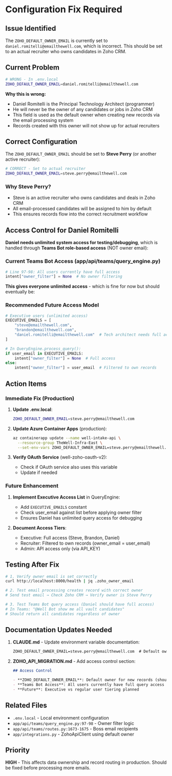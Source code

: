 # Configuration Fix Required

## Issue Identified

The `ZOHO_DEFAULT_OWNER_EMAIL` is currently set to `daniel.romitelli@emailthewell.com`, which is incorrect. This should be set to an actual recruiter who owns candidates in Zoho CRM.

## Current Problem

```bash
# WRONG - In .env.local
ZOHO_DEFAULT_OWNER_EMAIL=daniel.romitelli@emailthewell.com
```

**Why this is wrong:**
- Daniel Romitelli is the Principal Technology Architect (programmer)
- He will never be the owner of any candidates or jobs in Zoho CRM
- This field is used as the default owner when creating new records via the email processing system
- Records created with this owner will not show up for actual recruiters

## Correct Configuration

The `ZOHO_DEFAULT_OWNER_EMAIL` should be set to **Steve Perry** (or another active recruiter):

```bash
# CORRECT - Set to actual recruiter
ZOHO_DEFAULT_OWNER_EMAIL=steve.perry@emailthewell.com
```

### Why Steve Perry?

- Steve is an active recruiter who owns candidates and deals in Zoho CRM
- All email-processed candidates will be assigned to him by default
- This ensures records flow into the correct recruitment workflow

## Access Control for Daniel Romitelli

**Daniel needs unlimited system access for testing/debugging**, which is handled through **Teams Bot role-based access** (NOT owner email):

### Current Teams Bot Access (app/api/teams/query_engine.py)

```python
# Line 97-98: All users currently have full access
intent["owner_filter"] = None  # No owner filtering
```

**This gives everyone unlimited access** - which is fine for now but should eventually be:

### Recommended Future Access Model

```python
# Executive users (unlimited access)
EXECUTIVE_EMAILS = [
    "steve@emailthewell.com",
    "brandon@emailthewell.com",
    "daniel.romitelli@emailthewell.com"  # Tech architect needs full access
]

# In QueryEngine.process_query():
if user_email in EXECUTIVE_EMAILS:
    intent["owner_filter"] = None  # Full access
else:
    intent["owner_filter"] = user_email  # Filtered to own records
```

## Action Items

### Immediate Fix (Production)

1. **Update .env.local**:
   ```bash
   ZOHO_DEFAULT_OWNER_EMAIL=steve.perry@emailthewell.com
   ```

2. **Update Azure Container Apps** (production):
   ```bash
   az containerapp update --name well-intake-api \
     --resource-group TheWell-Infra-East \
     --set-env-vars ZOHO_DEFAULT_OWNER_EMAIL=steve.perry@emailthewell.com
   ```

3. **Verify OAuth Service** (well-zoho-oauth-v2):
   - Check if OAuth service also uses this variable
   - Update if needed

### Future Enhancement

1. **Implement Executive Access List** in QueryEngine:
   - Add `EXECUTIVE_EMAILS` constant
   - Check user_email against list before applying owner filter
   - Ensures Daniel has unlimited query access for debugging

2. **Document Access Tiers**:
   - Executive: Full access (Steve, Brandon, Daniel)
   - Recruiter: Filtered to own records (owner_email = user_email)
   - Admin: API access only (via API_KEY)

## Testing After Fix

```bash
# 1. Verify owner email is set correctly
curl http://localhost:8000/health | jq .zoho_owner_email

# 2. Test email processing creates record with correct owner
# Send test email → Check Zoho CRM → Verify owner is Steve Perry

# 3. Test Teams Bot query access (Daniel should have full access)
# In Teams: "@Well Bot show me all vault candidates"
# Should return all candidates regardless of owner
```

## Documentation Updates Needed

1. **CLAUDE.md** - Update environment variable documentation:
   ```markdown
   ZOHO_DEFAULT_OWNER_EMAIL=steve.perry@emailthewell.com  # Default owner for email-processed records
   ```

2. **ZOHO_API_MIGRATION.md** - Add access control section:
   ```markdown
   ## Access Control

   - **ZOHO_DEFAULT_OWNER_EMAIL**: Default owner for new records (should be active recruiter)
   - **Teams Bot Access**: All users currently have full query access
   - **Future**: Executive vs regular user tiering planned
   ```

## Related Files

- `.env.local` - Local environment configuration
- `app/api/teams/query_engine.py:97-98` - Owner filter logic
- `app/api/teams/routes.py:1673-1675` - Boss email recipients
- `app/integrations.py` - ZohoApiClient using default owner

## Priority

**HIGH** - This affects data ownership and record routing in production. Should be fixed before processing more emails.
